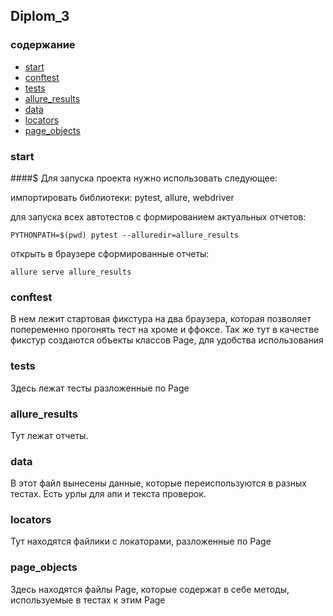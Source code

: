 ## Diplom_3


### содержание

- [start](#)
- [conftest](#conftest)
- [tests](#tests)
- [allure_results](#allureresults)
- [data](#data)
- [locators](#locators)
- [page_objects](#pageobjects)

### start

####$ Для запуска проекта нужно использовать следующее:

импортировать библиотеки:
pytest, allure, webdriver


для запуска всех автотестов с формированием актуальных отчетов:
```
PYTHONPATH=$(pwd) pytest --alluredir=allure_results
```

открыть в браузере сформированные отчеты:

```
allure serve allure_results 
```


### conftest
В нем лежит стартовая фикстура на два браузера, которая позволяет попеременно прогонять тест на хроме и ффоксе.
Так же тут в качестве фикстур создаются объекты классов Page, для удобства использования


### tests
Здесь лежат тесты  разложенные по Page


### allure_results
Тут лежат отчеты. 

###  data
В этот файл вынесены данные, которые переиспользуются в разных тестах.
Есть урлы для апи и текста проверок.


### locators
Тут находятся файлики с локаторами, разложенные по Page


### page_objects
Здесь находятся файлы Page, которые содержат в себе методы, используемые в тестах к этим Page